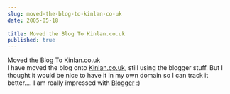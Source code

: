 ```yaml
---
slug: moved-the-blog-to-kinlan-co-uk
date: 2005-05-18
 
title: Moved the Blog To Kinlan.co.uk
published: true
---
```

Moved the Blog To Kinlan.co.uk<br />I have moved the blog onto <a href="http://www.kinlan.co.ul/index.html">Kinlan.co.uk</a>, still using the blogger stuff. But I thought it would be nice to have it in my own domain so I can track it better.... I am really impressed with <a href="http://www.blogger.com/">Blogger</a> :)

